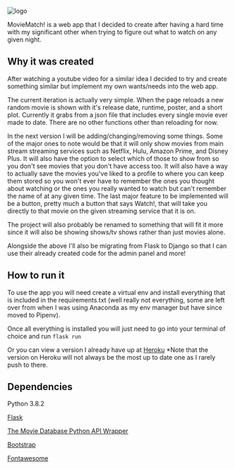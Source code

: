 ![logo](https://i.imgur.com/JE5v1H6.png)

MovieMatch! is a web app that I decided to create after having a hard time with my significant other when trying to figure out what to watch on any given night.

## Why it was created
After watching a youtube video for a similar idea I decided to try and create something similar but implement my own wants/needs into the web app.

The current iteration is actually very simple. When the page reloads a new random movie is shown with it's release date, runtime, poster, and a short plot. Currently it grabs from a json file that includes every single movie ever made to date. There are no other functions other than reloading for now. 

In the next version I will be adding/changing/removing some things. Some of the major ones to note would be that it will only show movies from main stream streaming services such as Netflix, Hulu, Amazon Prime, and Disney Plus. It will also have the option to select which of those to show from so you don't see movies that you don't have access too. It will also have a way to actually save the movies you've liked to a profile to where you can keep them stored so you won't ever have to remember the ones you thought about watching or the ones you really wanted to watch but can't remember the name of at any given time. The last major feature to be implemented will be a button, pretty much a button that says Watch!, that will take you directly to that movie on the given streaming service that it is on.

The project will also probably be renamed to something that will fit it more since it will also be showing shows/tv shows rather than just movies alone.

Alongside the above I'll also be migrating from Flask to Django so that I can use their already created code for the admin panel and more!

## How to run it

To use the app you will need create a virtual env and install everything that is included in the requirements.txt (well really not everything, some are left over from when I was using Anaconda as my env manager but have since moved to Pipenv). 

Once all everything is installed you will just need to go into your terminal of choice and run
`flask run`

Or you can view a version I already have up at [Heroku](https://themoviematcher.herokuapp.com/)
*Note that the version on Heroku will not always be the most up to date one as I rarely push to there.

## Dependencies

Python 3.8.2

[Flask](https://flask.palletsprojects.com/en/1.1.x/)

[The Movie Database Python API Wrapper](https://pypi.org/project/tmdbsimple/)

[Bootstrap](https://getbootstrap.com/)

[Fontawesome](https://fontawesome.com/)

